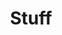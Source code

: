 ---
title: Stuff
description: helpful resources
slug: stuff

layout: resource
permalink: /stuff/

items:
  - title: CS61A
    description: Structure and Interpretation of Computer Programs
    url: /cs61a/
---